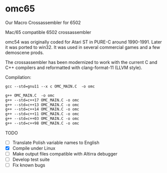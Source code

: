 # omc65
 Our Macro Crossassembler for 6502

Mac/65 compatible 6502 crossassembler

omc54 was originally coded for Atari ST in PURE-C around 1990-1991.
Later it was ported to win32.
It was used in several commercial games and a few demoscene prods.

The crossassembler has been modernized to work with the current C and C++ compilers and reformatted with clang-format-11 (LLVM style).

Compilation:
```gcc --x c OMC_MAIN.C  -o omc
gcc --std=gnu11 --x c OMC_MAIN.C  -o omc

g++ OMC_MAIN.C  -o omc
g++ --std=c++17 OMC_MAIN.C -o omc
g++ --std=c++13 OMC_MAIN.C -o omc
g++ --std=c++14 OMC_MAIN.C -o omc
g++ --std=c++11 OMC_MAIN.C -o omc
g++ --std=c++03 OMC_MAIN.C -o omc
g++ --std=c++98 OMC_MAIN.C -o omc
```

TODO

 - [ ] Translate Polish variable names to English
 - [x] Compile under Linux
 - [ ] Make output files compatible with Altirra debugger
 - [ ] Develop test suite
 - [ ] Fix known bugs
